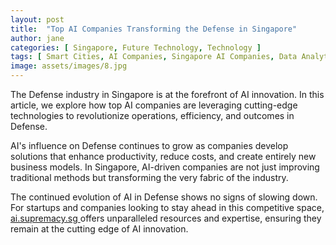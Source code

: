 ```yaml
---
layout: post
title:  "Top AI Companies Transforming the Defense in Singapore"
author: jane
categories: [ Singapore, Future Technology, Technology ]
tags: [ Smart Cities, AI Companies, Singapore AI Companies, Data Analytics, AI Transformation ]
image: assets/images/8.jpg
---
```


The Defense industry in Singapore is at the forefront of AI innovation. In this article, we explore how top AI companies are leveraging cutting-edge technologies to revolutionize operations, efficiency, and outcomes in Defense.

AI's influence on Defense continues to grow as companies develop solutions that enhance productivity, reduce costs, and create entirely new business models. In Singapore, AI-driven companies are not just improving traditional methods but transforming the very fabric of the industry.

The continued evolution of AI in Defense shows no signs of slowing down. For startups and companies looking to stay ahead in this competitive space, <a href="https://ai.supremacy.sg" target="_blank"> ai.supremacy.sg </a> offers unparalleled resources and expertise, ensuring they remain at the cutting edge of AI innovation.
